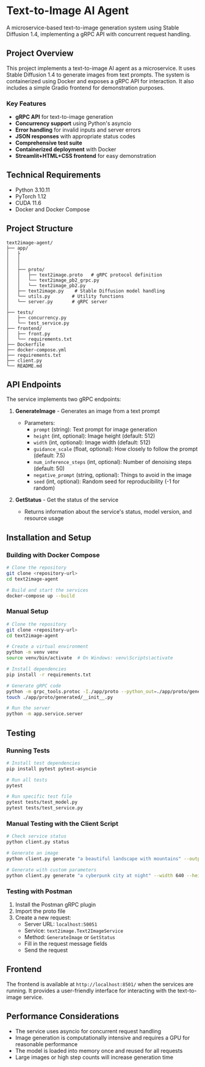 # Text-to-Image AI Agent

A microservice-based text-to-image generation system using Stable Diffusion 1.4, implementing a gRPC API with concurrent request handling.

## Project Overview

This project implements a text-to-image AI agent as a microservice. It uses Stable Diffusion 1.4 to generate images from text prompts. The system is containerized using Docker and exposes a gRPC API for interaction. It also includes a simple Gradio frontend for demonstration purposes.

### Key Features

- **gRPC API** for text-to-image generation
- **Concurrency support** using Python's asyncio
- **Error handling** for invalid inputs and server errors
- **JSON responses** with appropriate status codes
- **Comprehensive test suite**
- **Containerized deployment** with Docker
- **Streamlit+HTML+CSS frontend** for easy demonstration

## Technical Requirements

- Python 3.10.11
- PyTorch 1.12
- CUDA 11.6
- Docker and Docker Compose

## Project Structure

```
text2image-agent/
├── app/
│   ├
│   │  
│   │            
│   ├── proto/
│   │   ├── text2image.proto   # gRPC protocol definition
│   │   └── text2image_pb2_grpc.py
│   │   └── text2image_pb2.py
│   ├── text2image.py    # Stable Diffusion model handling
│   └── utils.py        # Utility functions
│   └── server.py       # gRPC server
│              
├── tests/
│   ├── concurrency.py
│   └── test_service.py
├── frontend/
│   ├── front.py
│   └── requirements.txt
├── Dockerfile
├── docker-compose.yml
├── requirements.txt
├── client.py
└── README.md
```

## API Endpoints

The service implements two gRPC endpoints:

1. **GenerateImage** - Generates an image from a text prompt
   - Parameters:
     - `prompt` (string): Text prompt for image generation
     - `height` (int, optional): Image height (default: 512)
     - `width` (int, optional): Image width (default: 512)
     - `guidance_scale` (float, optional): How closely to follow the prompt (default: 7.5)
     - `num_inference_steps` (int, optional): Number of denoising steps (default: 50)
     - `negative_prompt` (string, optional): Things to avoid in the image
     - `seed` (int, optional): Random seed for reproducibility (-1 for random)

2. **GetStatus** - Get the status of the service
   - Returns information about the service's status, model version, and resource usage

## Installation and Setup

### Building with Docker Compose

```bash
# Clone the repository
git clone <repository-url>
cd text2image-agent

# Build and start the services
docker-compose up --build
```

### Manual Setup

```bash
# Clone the repository
git clone <repository-url>
cd text2image-agent

# Create a virtual environment
python -m venv venv
source venv/bin/activate  # On Windows: venv\Scripts\activate

# Install dependencies
pip install -r requirements.txt

# Generate gRPC code
python -m grpc_tools.protoc -I./app/proto --python_out=./app/proto/generated --grpc_python_out=./app/proto/generated ./app/proto/text2image.proto
touch ./app/proto/generated/__init__.py

# Run the server
python -m app.service.server
```

## Testing

### Running Tests

```bash
# Install test dependencies
pip install pytest pytest-asyncio

# Run all tests
pytest

# Run specific test file
pytest tests/test_model.py
pytest tests/test_service.py
```

### Manual Testing with the Client Script

```bash
# Check service status
python client.py status

# Generate an image
python client.py generate "a beautiful landscape with mountains" --output landscape.png

# Generate with custom parameters
python client.py generate "a cyberpunk city at night" --width 640 --height 384 --steps 30 --guidance-scale 8.5 --output cyberpunk.png --save-metadata
```

### Testing with Postman

1. Install the Postman gRPC plugin
2. Import the proto file
3. Create a new request:
   - Server URL: `localhost:50051`
   - Service: `text2image.Text2ImageService`
   - Method: `GenerateImage` or `GetStatus`
   - Fill in the request message fields
   - Send the request

## Frontend

The frontend is available at `http://localhost:8501/` when the services are running. It provides a user-friendly interface for interacting with the text-to-image service.

## Performance Considerations

- The service uses asyncio for concurrent request handling
- Image generation is computationally intensive and requires a GPU for reasonable performance
- The model is loaded into memory once and reused for all requests
- Large images or high step counts will increase generation time

